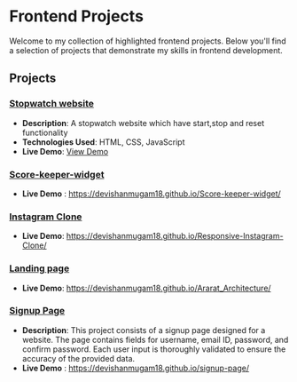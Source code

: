 # Frontend Projects

Welcome to my collection of highlighted frontend projects. Below you'll find a selection of projects that demonstrate my skills in frontend development.

## Projects

### [Stopwatch website](https://github.com/Devishanmugam18/Vanilla-Javascript-Stopwatch)
- **Description**: A stopwatch website which have start,stop and reset functionality
- **Technologies Used**: HTML, CSS, JavaScript
- **Live Demo**: [View Demo](https://devishanmugam18.github.io/Vanilla-Javascript-Stopwatch/)

### [Score-keeper-widget](https://github.com/Devishanmugam18/Score-keeper-widget)
- **Live Demo** : https://devishanmugam18.github.io/Score-keeper-widget/

### [Instagram Clone](https://github.com/Devishanmugam18/Responsive-Instagram-Clone.git)
- **Live Demo**: https://devishanmugam18.github.io/Responsive-Instagram-Clone/

### [Landing page](https://github.com/Devishanmugam18/Ararat_Architecture)
- **Live Demo**: https://devishanmugam18.github.io/Ararat_Architecture/

### [Signup Page](https://github.com/Devishanmugam18/signup-page.git)
- **Description**: This project consists of a signup page designed for a website. The page contains fields for username, email ID, password, and confirm password. Each user input is thoroughly validated to ensure the accuracy of the provided data.
- **Live Demo** : https://devishanmugam18.github.io/signup-page/
